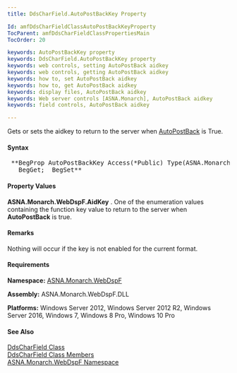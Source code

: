 ```yaml
---
title: DdsCharField.AutoPostBackKey Property

Id: amfDdsCharFieldClassAutoPostBackKeyProperty
TocParent: amfDdsCharFieldClassPropertiesMain
TocOrder: 20

keywords: AutoPostBackKey property
keywords: DdsCharField.AutoPostBackKey property
keywords: web controls, setting AutoPostBack aidkey
keywords: web controls, getting AutoPostBack aidkey
keywords: how to, set AutoPostBack aidkey
keywords: how to, get AutoPostBack aidkey
keywords: display files, AutoPostBack aidkey
keywords: Web server controls [ASNA.Monarch], AutoPostBack aidkey
keywords: field controls, AutoPostBack aidkey

---
```


Gets or sets the aidkey to return to the server when [ AutoPostBack](amfDdsCharFieldClassAutoPostBackProperty.html) is True.

#### Syntax
<pre class="syntax"> **BegProp AutoPostBackKey Access(*Public) Type(ASNA.Monarch.WebDspF.AidKey) Modifier(*Overrides)
   BegGet;  BegSet** </pre>

#### Property Values
**ASNA.Monarch.WebDspF.AidKey** . One of the enumeration values containing the function key value to return to the server when **AutoPostBack** is true.

#### Remarks
Nothing will occur if the key is not enabled for the current format.

#### Requirements
**Namespace:** [ASNA.Monarch.WebDspF](amfWebDspFNamespace.html)

**Assembly:** ASNA.Monarch.WebDspF.DLL

**Platforms:** Windows Server 2012, Windows Server 2012 R2, Windows Server 2016, Windows 7, Windows 8 Pro, Windows 10 Pro

#### See Also
[ DdsCharField Class](amfDdsCharFieldClass.html) <br /> [ DdsCharField Class Members](amfDdsCharFieldClassMembers.html) <br /> [ ASNA.Monarch.WebDspF Namespace](amfWebDspFNamespace.html) 
